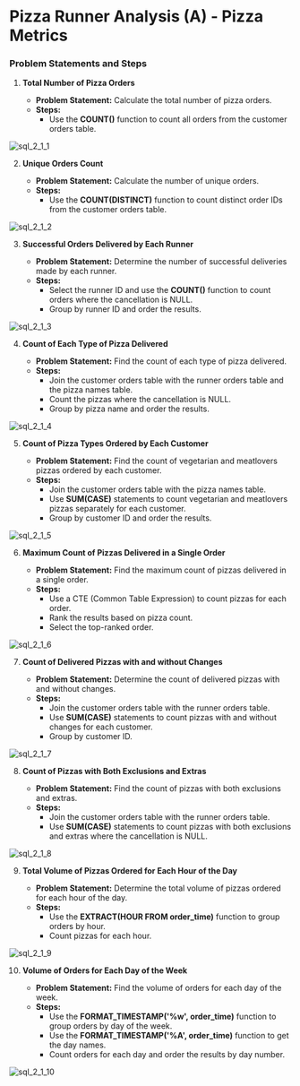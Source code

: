 # Pizza Runner Analysis (A) - Pizza Metrics

### Problem Statements and Steps

1. **Total Number of Pizza Orders**

   - **Problem Statement:** Calculate the total number of pizza orders.
   - **Steps:**
     - Use the **COUNT()** function to count all orders from the customer orders table.

  ![sql_2_1_1](https://github.com/aishwaryaSudhakar01/8-Week-SQL-Challenge/assets/126569607/77c1447e-01e0-414d-8c83-3b668ae4c9d5)

2. **Unique Orders Count**

   - **Problem Statement:** Calculate the number of unique orders.
   - **Steps:**
     - Use the **COUNT(DISTINCT)** function to count distinct order IDs from the customer orders table.

![sql_2_1_2](https://github.com/aishwaryaSudhakar01/8-Week-SQL-Challenge/assets/126569607/f5414f8e-85bb-406b-af6d-658245cce661)

3. **Successful Orders Delivered by Each Runner**

   - **Problem Statement:** Determine the number of successful deliveries made by each runner.
   - **Steps:**
     - Select the runner ID and use the **COUNT()** function to count orders where the cancellation is NULL.
     - Group by runner ID and order the results.

![sql_2_1_3](https://github.com/aishwaryaSudhakar01/8-Week-SQL-Challenge/assets/126569607/ab8dad9c-f169-4c1b-9f44-9a5cef42d04b)

4. **Count of Each Type of Pizza Delivered**

   - **Problem Statement:** Find the count of each type of pizza delivered.
   - **Steps:**
     - Join the customer orders table with the runner orders table and the pizza names table.
     - Count the pizzas where the cancellation is NULL.
     - Group by pizza name and order the results.

![sql_2_1_4](https://github.com/aishwaryaSudhakar01/8-Week-SQL-Challenge/assets/126569607/87758a85-98a6-4561-8bb5-7fa03452e99b)

5. **Count of Pizza Types Ordered by Each Customer**

   - **Problem Statement:** Find the count of vegetarian and meatlovers pizzas ordered by each customer.
   - **Steps:**
     - Join the customer orders table with the pizza names table.
     - Use **SUM(CASE)** statements to count vegetarian and meatlovers pizzas separately for each customer.
     - Group by customer ID and order the results.

![sql_2_1_5](https://github.com/aishwaryaSudhakar01/8-Week-SQL-Challenge/assets/126569607/0266cc73-b80c-4ba3-9fce-dff3808765b9)

6. **Maximum Count of Pizzas Delivered in a Single Order**

   - **Problem Statement:** Find the maximum count of pizzas delivered in a single order.
   - **Steps:**
     - Use a CTE (Common Table Expression) to count pizzas for each order.
     - Rank the results based on pizza count.
     - Select the top-ranked order.

![sql_2_1_6](https://github.com/aishwaryaSudhakar01/8-Week-SQL-Challenge/assets/126569607/57951faa-08d1-4137-865f-48c1680fae03)

7. **Count of Delivered Pizzas with and without Changes**

   - **Problem Statement:** Determine the count of delivered pizzas with and without changes.
   - **Steps:**
     - Join the customer orders table with the runner orders table.
     - Use **SUM(CASE)** statements to count pizzas with and without changes for each customer.
     - Group by customer ID.

![sql_2_1_7](https://github.com/aishwaryaSudhakar01/8-Week-SQL-Challenge/assets/126569607/55bb55ac-4e32-4f98-9ff2-7d9ba0b11146)

8. **Count of Pizzas with Both Exclusions and Extras**

   - **Problem Statement:** Find the count of pizzas with both exclusions and extras.
   - **Steps:**
     - Join the customer orders table with the runner orders table.
     - Use **SUM(CASE)** statements to count pizzas with both exclusions and extras where the cancellation is NULL.

![sql_2_1_8](https://github.com/aishwaryaSudhakar01/8-Week-SQL-Challenge/assets/126569607/531f7e84-8a29-4007-8982-0a2090359345)

9. **Total Volume of Pizzas Ordered for Each Hour of the Day**

   - **Problem Statement:** Determine the total volume of pizzas ordered for each hour of the day.
   - **Steps:**
     - Use the **EXTRACT(HOUR FROM order_time)** function to group orders by hour.
     - Count pizzas for each hour.

![sql_2_1_9](https://github.com/aishwaryaSudhakar01/8-Week-SQL-Challenge/assets/126569607/c4d4fdd8-9335-4cc4-8d95-4f503fd3c902)

10. **Volume of Orders for Each Day of the Week**

    - **Problem Statement:** Find the volume of orders for each day of the week.
    - **Steps:**
      - Use the **FORMAT_TIMESTAMP('%w', order_time)** function to group orders by day of the week.
      - Use the **FORMAT_TIMESTAMP('%A', order_time)** function to get the day names.
      - Count orders for each day and order the results by day number.

![sql_2_1_10](https://github.com/aishwaryaSudhakar01/8-Week-SQL-Challenge/assets/126569607/0feccff7-39b3-4924-87ce-af7595745b6b)


